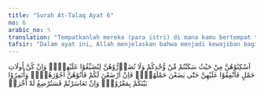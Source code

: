 ```yaml
---
title: "Surah At-Talaq Ayat 6"
no: 6
arabic_no: ٦
translation: "Tempatkanlah mereka (para istri) di mana kamu bertempat tinggal menurut kemampuanmu dan janganlah kamu menyusahkan mereka untuk menyempitkan (hati) mereka. Dan jika mereka (istri-istri yang sudah ditalak) itu sedang hamil, maka berikanlah kepada mereka nafkahnya sampai mereka melahirkan, kemudian jika mereka menyusukan (anak-anak)mu maka berikanlah imbalannya kepada mereka; dan musyawarahkanlah di antara kamu (segala sesuatu) dengan baik; dan jika kamu menemui kesulitan, maka perempuan lain boleh menyusukan (anak itu) untuknya. "
tafsir: "Dalam ayat ini, Allah menjelaskan bahwa menjadi kewajiban bagi suami memberi tempat tinggal yang layak, sesuai dengan kemampuannya kepada istri yang tengah menjalani idah. Jangan sekali-kali ia berbuat yang menyempitkan dan menyusahkan hati sang istri dengan menempatkannya pada tempat yang tidak layak atau membiarkan orang lain tinggal bersamanya, sehingga ia merasa harus meninggalkan tempat itu dan menuntut tempat lain yang disenangi.\n\nJika istri yang di talak ba'in sedang hamil, maka ia wajib diberi nafkah secukupnya sampai melahirkan. Apabila ia melahirkan, maka habislah masa idahnya. Namun demikian, karena ia menyusukan anak-anak dari suami yang menceraikannya, maka ia wajib diberi nafkah oleh sang suami sebesar yang umum berlaku. Sebaiknya seorang ayah dan ibu merundingkan dengan cara yang baik tentang kemaslahatan anak-anaknya, baik mengenai kesehatan, pendidikan, maupun hal lainnya. Di sejumlah negara muslim, hak-hak perempuan yang dicerai telah diatur secara khusus dalam undang-undang.\n\nApabila di antara kedua belah pihak tidak terdapat kata sepakat, maka pihak ayah boleh saja memilih perempuan lain yang dapat menerima dan memahami kemampuannya untuk menyusukan anak-anaknya. Sekalipun demikian, kalau anak itu tidak mau menyusu kepada perempuan lain, tetapi hanya ke ibunya, maka sang bapak wajib memberi nafkah yang sama besarnya seperti nafkah yang diberikan kepada orang lain."
---
```

اَسْكِنُوْهُنَّ مِنْ حَيْثُ سَكَنْتُمْ مِّنْ وُّجْدِكُمْ وَلَا تُضَاۤرُّوْهُنَّ لِتُضَيِّقُوْا عَلَيْهِنَّۗ وَاِنْ كُنَّ اُولَاتِ حَمْلٍ فَاَنْفِقُوْا عَلَيْهِنَّ حَتّٰى يَضَعْنَ حَمْلَهُنَّۚ فَاِنْ اَرْضَعْنَ لَكُمْ فَاٰتُوْهُنَّ اُجُوْرَهُنَّۚ وَأْتَمِرُوْا بَيْنَكُمْ بِمَعْرُوْفٍۚ وَاِنْ تَعَاسَرْتُمْ فَسَتُرْضِعُ لَهٗٓ اُخْرٰىۗ 